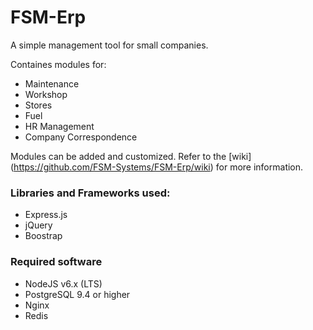 # FSM-Erp
A simple management tool for small companies. 

Containes modules for:
- Maintenance
- Workshop
- Stores
- Fuel
- HR Management
- Company Correspondence

Modules can be added and customized. Refer to the [wiki] (https://github.com/FSM-Systems/FSM-Erp/wiki) for more information.

### Libraries and Frameworks used:
- Express.js
- jQuery
- Boostrap

### Required software
- NodeJS v6.x (LTS)
- PostgreSQL 9.4 or higher
- Nginx 
- Redis
